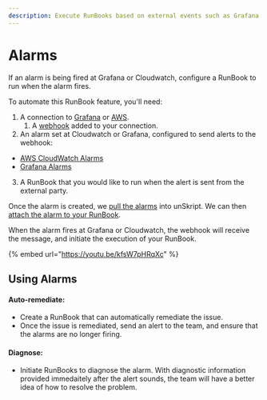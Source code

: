 ```yaml
---
description: Execute RunBooks based on external events such as Grafana or CloudWatch alarms
---
```


# Alarms

If an alarm is being fired at Grafana or Cloudwatch, configure a RunBook to run when the alarm fires.&#x20;



To automate this RunBook feature, you'll need:

1. A connection to [Grafana](../../../connnecting/connectors/grafana/) or [AWS](../../../connnecting/connectors/aws/).
   1. A [webhook](create-an-alarm-webhook/) added to your connection.
2. An alarm set at Cloudwatch or Grafana, configured to send alerts to the webhook:

* [AWS CloudWatch Alarms](./#aws-cloudwatch-alarms)
* [Grafana Alarms](./#grafana-alarms-webhook)

3. A RunBook that you would like to run when the alert is sent from the external party.



Once the alarm is created, we [pull the alarms](create-an-alarm-webhook/#pull-the-alarms) into unSkript.  We can then[ attach the alarm to your RunBook](attaching-runbooks-to-alarms.md).



When the alarm fires at Grafana or Cloudwatch, the webhook will receive the message, and initiate the execution of your RunBook.



{% embed url="https://youtu.be/kfsW7pHRqXc" %}

## Using Alarms

#### Auto-remediate:&#x20;

* Create a RunBook that can automatically remediate the issue. &#x20;
* Once the issue is remediated, send an alert to the team, and ensure that the alarms are no longer firing.

#### Diagnose:&#x20;

* Initiate RunBooks to diagnose the alarm.  With diagnostic information provided immedaitely after the alert sounds, the team will have a better idea of how to resolve the problem.



###

